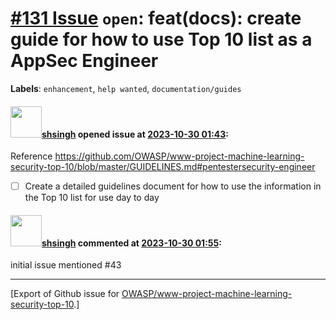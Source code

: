 # [\#131 Issue](https://github.com/OWASP/www-project-machine-learning-security-top-10/issues/131) `open`: feat(docs): create guide for how to use Top 10 list as a AppSec Engineer
**Labels**: `enhancement`, `help wanted`, `documentation/guides`


#### <img src="https://avatars.githubusercontent.com/u/412800?v=4" width="50">[shsingh](https://github.com/shsingh) opened issue at [2023-10-30 01:43](https://github.com/OWASP/www-project-machine-learning-security-top-10/issues/131):

Reference https://github.com/OWASP/www-project-machine-learning-security-top-10/blob/master/GUIDELINES.md#pentestersecurity-engineer

- [ ] Create a detailed guidelines document for how to use the information in the Top 10 list for use day to day

#### <img src="https://avatars.githubusercontent.com/u/412800?v=4" width="50">[shsingh](https://github.com/shsingh) commented at [2023-10-30 01:55](https://github.com/OWASP/www-project-machine-learning-security-top-10/issues/131#issuecomment-1784357377):

initial issue mentioned #43


-------------------------------------------------------------------------------



[Export of Github issue for [OWASP/www-project-machine-learning-security-top-10](https://github.com/OWASP/www-project-machine-learning-security-top-10).]
